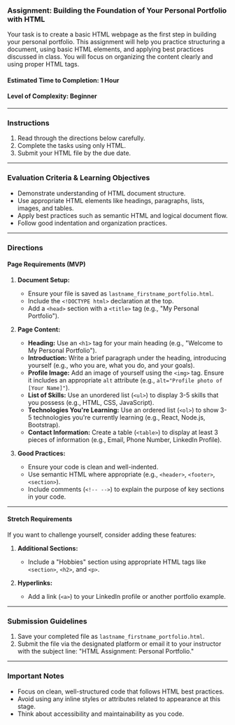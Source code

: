 ### **Assignment: Building the Foundation of Your Personal Portfolio with HTML**

Your task is to create a basic HTML webpage as the first step in building your personal portfolio. This assignment will help you practice structuring a document, using basic HTML elements, and applying best practices discussed in class. You will focus on organizing the content clearly and using proper HTML tags.

#### **Estimated Time to Completion:** 1 Hour  
#### **Level of Complexity:** Beginner

---

### **Instructions**

1. Read through the directions below carefully.
2. Complete the tasks using only HTML.
3. Submit your HTML file by the due date.

---

### **Evaluation Criteria & Learning Objectives**

- Demonstrate understanding of HTML document structure.
- Use appropriate HTML elements like headings, paragraphs, lists, images, and tables.
- Apply best practices such as semantic HTML and logical document flow.
- Follow good indentation and organization practices.

---

### **Directions**

#### **Page Requirements (MVP)**

1. **Document Setup:**
   - Ensure your file is saved as `lastname_firstname_portfolio.html`.
   - Include the `<!DOCTYPE html>` declaration at the top.
   - Add a `<head>` section with a `<title>` tag (e.g., "My Personal Portfolio").
   
2. **Page Content:**
   - **Heading:** Use an `<h1>` tag for your main heading (e.g., "Welcome to My Personal Portfolio").
   - **Introduction:** Write a brief paragraph under the heading, introducing yourself (e.g., who you are, what you do, and your goals).
   - **Profile Image:** Add an image of yourself using the `<img>` tag. Ensure it includes an appropriate `alt` attribute (e.g., `alt="Profile photo of [Your Name]"`).
   - **List of Skills:** Use an unordered list (`<ul>`) to display 3-5 skills that you possess (e.g., HTML, CSS, JavaScript).
   - **Technologies You're Learning:** Use an ordered list (`<ol>`) to show 3-5 technologies you're currently learning (e.g., React, Node.js, Bootstrap).
   - **Contact Information:** Create a table (`<table>`) to display at least 3 pieces of information (e.g., Email, Phone Number, LinkedIn Profile).

3. **Good Practices:**
   - Ensure your code is clean and well-indented.
   - Use semantic HTML where appropriate (e.g., `<header>`, `<footer>`, `<section>`).
   - Include comments (`<!-- -->`) to explain the purpose of key sections in your code.

---

#### **Stretch Requirements**

If you want to challenge yourself, consider adding these features:

1. **Additional Sections:**
   - Include a "Hobbies" section using appropriate HTML tags like `<section>`, `<h2>`, and `<p>`.

2. **Hyperlinks:**
   - Add a link (`<a>`) to your LinkedIn profile or another portfolio example.

---

### **Submission Guidelines**

1. Save your completed file as `lastname_firstname_portfolio.html`.
2. Submit the file via the designated platform or email it to your instructor with the subject line: "HTML Assignment: Personal Portfolio."

---

### **Important Notes**

- Focus on clean, well-structured code that follows HTML best practices.
- Avoid using any inline styles or attributes related to appearance at this stage.
- Think about accessibility and maintainability as you code. 
